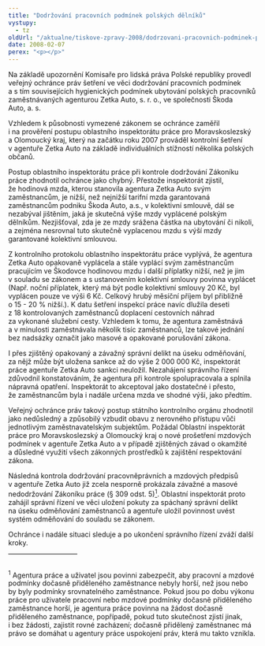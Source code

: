 ```yaml
---
title: "Dodržování pracovních podmínek polských dělníků"
vystupy:
  - tz
oldUrl: "/aktualne/tiskove-zpravy-2008/dodrzovani-pracovnich-podminek-polskych-delniku"
date: 2008-02-07
perex: "<p></p>"
---
```


<!-- imported from the old website -->

<p class="Normln-web">Na základě upozornění Komisaře pro lidská práva Polské republiky provedl veřejný ochránce práv šetření ve věci dodržování pracovních podmínek a s tím souvisejících hygienických podmínek ubytování polských pracovníků zaměstnávaných agenturou Zetka Auto, s. r. o., ve společnosti Škoda Auto, a. s.</p><p class="Normln-web">Vzhledem k působnosti vymezené zákonem se ochránce zaměřil i na prověření postupu oblastního inspektorátu práce pro Moravskoslezský a Olomoucký kraj, který na začátku roku 2007 prováděl kontrolní šetření v agentuře Zetka Auto na základě individuálních stížností několika polských občanů.</p><p class="Normln-web">Postup oblastního inspektorátu práce při kontrole dodržování Zákoníku práce zhodnotil ochránce jako chybný. Přestože inspektorát zjistil, že hodinová mzda, kterou stanovila agentura Zetka Auto svým zaměstnancům, je nižší, než nejnižší tarifní mzda garantovaná zaměstnancům podniku Škoda Auto, a.s., v kolektivní smlouvě, dál se nezabýval jištěním, jaká je skutečná výše mzdy vyplácené polským dělníkům. Nezjišťoval, zda je ze mzdy srážena částka na ubytování či nikoli, a zejména nesrovnal tuto skutečně vyplacenou mzdu s výší mzdy garantované kolektivní smlouvou.</p><p class="Normln-web">Z kontrolního protokolu oblastního inspektorátu práce vyplývá, že agentura Zetka Auto opakovaně vyplácela a stále vyplácí svým zaměstnancům pracujícím ve Škodovce hodinovou mzdu i další příplatky nižší, než je jim v souladu se zákonem a s ustanovením kolektivní smlouvy povinna vyplácet (Např. noční příplatek, který má být podle kolektivní smlouvy 20 Kč, byl vyplácen pouze ve výši 6 Kč. Celkový hrubý měsíční příjem byl přibližně o 15 - 20 % nižší.). K datu šetření inspekcí práce navíc dlužila deseti z 18 kontrolovaných zaměstnanců doplacení cestovních náhrad za vykonané služební cesty. Vzhledem k tomu, že agentura zaměstnává a v minulosti zaměstnávala několik tisíc zaměstnanců, lze takové jednání bez nadsázky označit jako masové a opakované porušování zákona.</p><p class="Normln-web">I přes zjištěný opakovaný a závažný správní delikt na úseku odměňování, za nějž může být uložena sankce až do výše 2 000 000 Kč, inspektorát práce agentuře Zetka Auto sankci neuložil. Nezahájení správního řízení zdůvodnil konstatováním, že agentura při kontrole spolupracovala a splnila nápravná opatření. Inspektorát to akceptoval jako dostatečné i přesto, že zaměstnancům byla i nadále určena mzda ve shodné výši, jako předtím.</p><p class="Normln-web">Veřejný ochránce práv takový postup státního kontrolního orgánu zhodnotil jako nedůsledný a způsobilý vzbudit obavu z nerovného přístupu vůči jednotlivým zaměstnavatelským subjektům. Požádal Oblastní inspektorát práce pro Moravskoslezský a Olomoucký kraj o nové prošetření mzdových podmínek v agentuře Zetka Auto a v případě zjištěných závad o okamžité a důsledné využití všech zákonných prostředků k zajištění respektování zákona.</p><p class="Normln-web">Následná kontrola dodržování pracovněprávních a mzdových předpisů v agentuře Zetka Auto již zcela nesporně prokázala závažné a masové nedodržování Zákoníku práce (§ 309 odst. 5)<a href="/aktualne/tiskove-zpravy-2008/dodrzovani-pracovnich-podminek-polskych-delniku/#note0"><sup>1</sup></a>. Oblastní inspektorát proto zahájil správní řízení ve věci uložení pokuty za spáchaný správní delikt na úseku odměňování zaměstnanců a agentuře uložil povinnost uvést systém odměňování do souladu se zákonem.</p><p class="Normln-web">Ochránce i nadále situaci sleduje a po ukončení správního řízení zváží další kroky.</p><div class="xxxfootnote"><p style="MARGIN: 0.5em 0px 0px; WIDTH: 10em; BORDER-TOP: black 1px solid"> </p><div id="note0"><p class="Textpoznpodarou"><sup>1</sup> Agentura práce a uživatel jsou povinni zabezpečit, aby pracovní a mzdové podmínky dočasně přiděleného zaměstnance nebyly horší, než jsou nebo by byly podmínky srovnatelného zaměstnance. Pokud jsou po dobu výkonu práce pro uživatele pracovní nebo mzdové podmínky dočasně přiděleného zaměstnance horší, je agentura práce povinna na žádost dočasně přiděleného zaměstnance, popřípadě, pokud tuto skutečnost zjistí jinak, i bez žádosti, zajistit rovné zacházení; dočasně přidělený zaměstnanec má právo se domáhat u agentury práce uspokojení práv, která mu takto vznikla.</p></div><!-- note0 --></div><!-- xxxfootnote -->
